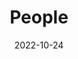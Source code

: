 ---
title: People
date: 2022-10-24

type: landing

sections:
  - block: people
    content:
      title: Meet the Team
      # Choose which groups/teams of users to display.
      #   Edit `user_groups` in each user's profile to add them to one or more of these groups.
      user_groups:
          - Head
          - Researchers
          - Student-Assistants
      sort_by: Params.last_name
      sort_ascending: true
    design:
      show_interests: false
      show_role: true
      show_social: true
---